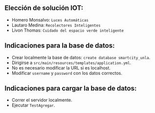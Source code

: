 ## Elección de solución IOT:
- Homero Monsalvo: `Luces Automáticas`
- Lautaro Medina: `Recolectores Inteligentes`
- Livon Thomas: `Cuidado del espacio verde inteligente`

## Indicaciones para la base de datos:

- Crear localmente la base de datos: `create database smartcity_unla`.
- Dirigirse a `src/main/resources/templates/application.yml`.
- No es necesario modificar la URL si es localhost.
- Modificar `username` y `password` con los datos correctos.

## Indicaciones para cargar la base de datos:

- Correr el servidor localmente.
- Ejecutar `TestAgregar`.
